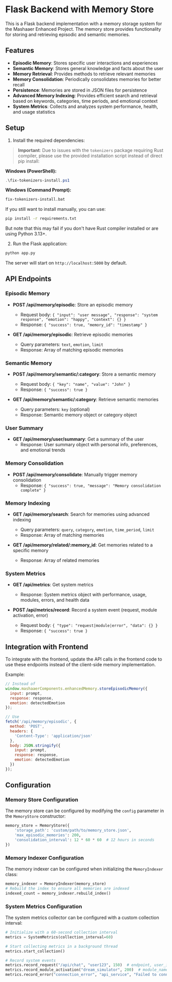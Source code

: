 # Flask Backend with Memory Store

This is a Flask backend implementation with a memory storage system for the Mashaaer Enhanced Project. The memory store provides functionality for storing and retrieving episodic and semantic memories.

## Features

- **Episodic Memory**: Stores specific user interactions and experiences
- **Semantic Memory**: Stores general knowledge and facts about the user
- **Memory Retrieval**: Provides methods to retrieve relevant memories
- **Memory Consolidation**: Periodically consolidates memories for better recall
- **Persistence**: Memories are stored in JSON files for persistence
- **Advanced Memory Indexing**: Provides efficient search and retrieval based on keywords, categories, time periods, and emotional context
- **System Metrics**: Collects and analyzes system performance, health, and usage statistics

## Setup

1. Install the required dependencies:

> **Important**: Due to issues with the `tokenizers` package requiring Rust compiler, please use the provided installation script instead of direct pip install:

**Windows (PowerShell):**
```powershell
.\fix-tokenizers-install.ps1
```

**Windows (Command Prompt):**
```cmd
fix-tokenizers-install.bat
```

If you still want to install manually, you can use:
```bash
pip install -r requirements.txt
```
But note that this may fail if you don't have Rust compiler installed or are using Python 3.13+.

2. Run the Flask application:

```bash
python app.py
```

The server will start on `http://localhost:5000` by default.

## API Endpoints

### Episodic Memory

- **POST /api/memory/episodic**: Store an episodic memory
  - Request body: `{ "input": "user message", "response": "system response", "emotion": "happy", "context": {} }`
  - Response: `{ "success": true, "memory_id": "timestamp" }`

- **GET /api/memory/episodic**: Retrieve episodic memories
  - Query parameters: `text`, `emotion`, `limit`
  - Response: Array of matching episodic memories

### Semantic Memory

- **POST /api/memory/semantic/:category**: Store a semantic memory
  - Request body: `{ "key": "name", "value": "John" }`
  - Response: `{ "success": true }`

- **GET /api/memory/semantic/:category**: Retrieve semantic memories
  - Query parameters: `key` (optional)
  - Response: Semantic memory object or category object

### User Summary

- **GET /api/memory/user/summary**: Get a summary of the user
  - Response: User summary object with personal info, preferences, and emotional trends

### Memory Consolidation

- **POST /api/memory/consolidate**: Manually trigger memory consolidation
  - Response: `{ "success": true, "message": "Memory consolidation complete" }`

### Memory Indexing

- **GET /api/memory/search**: Search for memories using advanced indexing
  - Query parameters: `query`, `category`, `emotion`, `time_period`, `limit`
  - Response: Array of matching memories

- **GET /api/memory/related/:memory_id**: Get memories related to a specific memory
  - Response: Array of related memories

### System Metrics

- **GET /api/metrics**: Get system metrics
  - Response: System metrics object with performance, usage, modules, errors, and health data

- **POST /api/metrics/record**: Record a system event (request, module activation, error)
  - Request body: `{ "type": "request|module|error", "data": {} }`
  - Response: `{ "success": true }`

## Integration with Frontend

To integrate with the frontend, update the API calls in the frontend code to use these endpoints instead of the client-side memory implementation.

Example:

```javascript
// Instead of
window.mashaaerComponents.enhancedMemory.storeEpisodicMemory({
  input: prompt,
  response: response,
  emotion: detectedEmotion
});

// Use
fetch('/api/memory/episodic', {
  method: 'POST',
  headers: {
    'Content-Type': 'application/json'
  },
  body: JSON.stringify({
    input: prompt,
    response: response,
    emotion: detectedEmotion
  })
});
```

## Configuration

### Memory Store Configuration

The memory store can be configured by modifying the `config` parameter in the `MemoryStore` constructor:

```python
memory_store = MemoryStore({
    'storage_path': 'custom/path/to/memory_store.json',
    'max_episodic_memories': 200,
    'consolidation_interval': 12 * 60 * 60  # 12 hours in seconds
})
```

### Memory Indexer Configuration

The memory indexer can be configured when initializing the `MemoryIndexer` class:

```python
memory_indexer = MemoryIndexer(memory_store)
# Rebuild the index to ensure all memories are indexed
indexed_count = memory_indexer.rebuild_index()
```

### System Metrics Configuration

The system metrics collector can be configured with a custom collection interval:

```python
# Initialize with a 60-second collection interval
metrics = SystemMetrics(collection_interval=60)

# Start collecting metrics in a background thread
metrics.start_collection()

# Record system events
metrics.record_request("/api/chat", "user123", 150)  # endpoint, user_id, response_time
metrics.record_module_activation("dream_simulator", 200)  # module_name, execution_time
metrics.record_error("connection_error", "api_service", "Failed to connect to external API")
```
